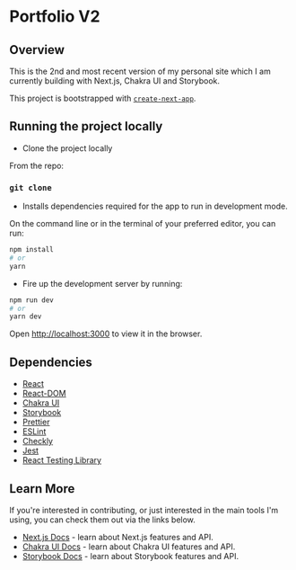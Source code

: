 # Portfolio V2

## Overview

This is the 2nd and most recent version of my personal site which I am currently building with Next.js, Chakra UI and Storybook.

This project is bootstrapped with [`create-next-app`](https://github.com/vercel/next.js/tree/canary/packages/create-next-app).

## Running the project locally

- Clone the project locally

From the repo:

### `git clone`

- Installs dependencies required for the app to run in development mode.

On the command line or in the terminal of your preferred editor, you can run:

```bash
npm install
# or
yarn
```

- Fire up the development server by running:

```bash
npm run dev
# or
yarn dev
```

Open [http://localhost:3000](http://localhost:3000) to view it in the browser.

## Dependencies

- [React](https://reactjs.org/)
- [React-DOM](https://www.npmjs.com/package/react-dom)
- [Chakra UI](https://chakra-ui.com/)
- [Storybook](https://storybook.js.org/)
- [Prettier](https://prettier.io/)
- [ESLint](https://eslint.org/)
- [Checkly](https://www.checklyhq.com/)
- [Jest](https://jestjs.io/)
- [React Testing Library](https://testing-library.com/docs/react-testing-library/intro/)

## Learn More

If you're interested in contributing, or just interested in the main tools I'm using, you can check them out via the links below.

- [Next.js Docs](https://nextjs.org/docs) - learn about Next.js features and API.
- [Chakra UI Docs](https://chakra-ui.com/docs/getting-started) - learn about Chakra UI features and API.
- [Storybook Docs](https://storybook.js.org/docs/react/get-started/introduction) - learn about Storybook features and API.
